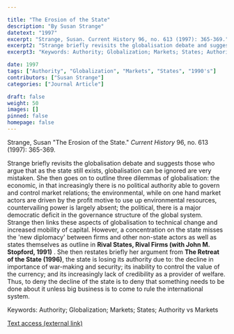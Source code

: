 ```yaml
---

title: "The Erosion of the State"
description: "By Susan Strange"
datetext: "1997"
excerpt: "Strange, Susan. Current History 96, no. 613 (1997): 365-369."
excerpt2: "Strange briefly revisits the globalisation debate and suggests those who argue that as the state still exists, globalisation can be ignored are very mistaken. She then goes on to outline three dilemmas of globalisation: the economic, in that increasingly there is no political authority able to govern and control market relations; the environmental, while on one hand market actors are driven by the profit motive to use up environmental resources, countervailing power is largely absent; the political, there is a major democratic deficit in the governance structure of the global system. Strange then links these aspects of globalisation to technical change and increased mobility of capital. However, a concentration on the state misses the 'new diplomacy' between firms and other non-state actors as well as states themselves as outline in Rival States, Rival Firms: Competition for world market shares (with John M. Stopford and John S. Henley, 1991) . She then restates briefly her argument from The Retreat of the State (1996). The Diffusion of Power in the World Economy (1996), the state is losing its authority due to: the decline in importance of war-making and security; its inability to control the value of the currency; and its increasingly lack of credibility as a provider of welfare. Thus, to deny the decline of the state is to deny that something needs to be done about it unless big business is to come to rule the international system."
excerpt3: "Keywords: Authority; Globalization; Markets; States; Authority vs Markets"

date: 1997
tags: ["Authority", "Globalization", "Markets", "States", "1990's"]
contributors: ["Susan Strange"]
categories: ["Journal Article"]

draft: false
weight: 50
images: []
pinned: false
homepage: false
---
```


Strange, Susan "The Erosion of the State." *Current History* 96, no. 613 (1997): 365-369.

Strange briefly revisits the globalisation debate and suggests those who argue that as the state still exists, globalisation can be ignored are very mistaken. She then goes on to outline three dilemmas of globalisation: the economic, in that increasingly there is no political authority able to govern and control market relations; the environmental, while on one hand market actors are driven by the profit motive to use up environmental resources, countervailing power is largely absent; the political, there is a major democratic deficit in the governance structure of the global system. Strange then links these aspects of globalisation to technical change and increased mobility of capital. However, a concentration on the state misses the 'new diplomacy' between firms and other non-state actors as well as states themselves as outline in **Rival States, Rival Firms (with John M. Stopford, 1991)** . She then restates briefly her argument from **The Retreat of the State (1996)**, the state is losing its authority due to: the decline in importance of war-making and security; its inability to control the value of the currency; and its increasingly lack of credibility as a provider of welfare. Thus, to deny the decline of the state is to deny that something needs to be done about it unless big business is to come to rule the international system.

Keywords: Authority; Globalization; Markets; States; Authority vs Markets

[Text access (external link)](https://www.jstor.org/stable/45317739)
